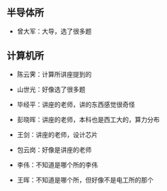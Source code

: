 ## 半导体所
- 曾大军：大导，选了很多题
## 计算机所
- 陈云霁：计算所讲座提到的
- 山世光：好像选了很多题
- 毕经平：讲座的老师，讲的东西感觉很奇怪
- 彭晓晖：讲座的老师，本科也是西工大的，算力分布
- 王剑：讲座的老师，设计芯片
- 包云岗：好像是讲座的老师

- 李伟：不知道是哪个所的李伟
- 王晖：不知道是哪个所，但好像不是电工所的那个